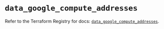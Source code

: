 # `data_google_compute_addresses`

Refer to the Terraform Registry for docs: [`data_google_compute_addresses`](https://registry.terraform.io/providers/hashicorp/google/6.45.0/docs/data-sources/compute_addresses).
